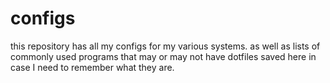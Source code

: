 # configs

this repository has all my configs for my various systems. as well as lists of commonly used programs that may or may not have dotfiles saved here in case I need to remember what they are.


